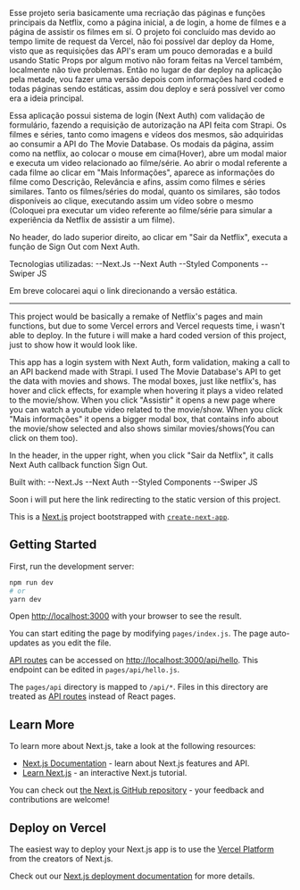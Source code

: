 Esse projeto seria basicamente uma recriação das páginas e funções principais da Netflix, como a página inicial, a de login, a home de filmes e a página de assistir os filmes em sí.
O projeto foi concluído mas devido ao tempo limite de request da Vercel, não foi possível dar deploy da Home, visto que as requisições das API's eram um pouco demoradas e a build usando Static Props por algum motivo não foram feitas na Vercel também, localmente não tive problemas.
Então no lugar de dar deploy na aplicação pela metade, vou fazer uma versão depois com informações hard coded e todas páginas sendo estáticas, assim dou deploy e será possível ver como era a ideia principal.

Essa aplicação possui sistema de login (Next Auth) com validação de formulário, fazendo a requisição de autorização na API feita com Strapi.
Os filmes e séries, tanto como imagens e vídeos dos mesmos, são adquiridas ao consumir a API do The Movie Database.
Os modais da página, assim como na netflix, ao colocar o mouse em cima(Hover), abre um modal maior e executa um video relacionado ao filme/série.
Ao abrir o modal referente a cada filme ao clicar em "Mais Informações", aparece as informações do filme como Descrição, Relevância e afins, assim como filmes e séries similares.
Tanto os filmes/séries do modal, quanto os similares, são todos disponíveis ao clique, executando assim um vídeo sobre o mesmo (Coloquei pra executar um video referente ao filme/série para simular a experiência da Netflix de assistir a um filme).

No header, do lado superior direito, ao clicar em "Sair da Netflix", executa a função de Sign Out com Next Auth.

Tecnologias utilizadas:
--Next.Js
--Next Auth
--Styled Components
--Swiper JS

Em breve colocarei aqui o link direcionando a versão estática.

-------------------------------------------------------------------

This project would be basically a remake of Netflix's pages and main functions, but due to some Vercel errors and Vercel requests time, i wasn't able to deploy.
In the future i will make a hard coded version of this project, just to show how it would look like.

This app has a login system with Next Auth, form validation, making a call to an API backend made with Strapi.
I used The Movie Database's API to get the data with movies and shows.
The modal boxes, just like netflix's, has hover and click effects, for example when hovering it plays a video related to the movie/show.
When you click "Assistir" it opens a new page where you can watch a youtube video related to the movie/show.
When you click "Mais informações" it opens a bigger modal box, that contains info about the movie/show selected and also shows similar movies/shows(You can click on them too).

In the header, in the upper right, when you click "Sair da Netflix", it calls Next Auth callback function Sign Out.

Built with:
--Next.Js
--Next Auth
--Styled Components
--Swiper JS

Soon i will put here the link redirecting to the static version of this project.



This is a [Next.js](https://nextjs.org/) project bootstrapped with [`create-next-app`](https://github.com/vercel/next.js/tree/canary/packages/create-next-app).

## Getting Started

First, run the development server:

```bash
npm run dev
# or
yarn dev
```

Open [http://localhost:3000](http://localhost:3000) with your browser to see the result.

You can start editing the page by modifying `pages/index.js`. The page auto-updates as you edit the file.

[API routes](https://nextjs.org/docs/api-routes/introduction) can be accessed on [http://localhost:3000/api/hello](http://localhost:3000/api/hello). This endpoint can be edited in `pages/api/hello.js`.

The `pages/api` directory is mapped to `/api/*`. Files in this directory are treated as [API routes](https://nextjs.org/docs/api-routes/introduction) instead of React pages.

## Learn More

To learn more about Next.js, take a look at the following resources:

- [Next.js Documentation](https://nextjs.org/docs) - learn about Next.js features and API.
- [Learn Next.js](https://nextjs.org/learn) - an interactive Next.js tutorial.

You can check out [the Next.js GitHub repository](https://github.com/vercel/next.js/) - your feedback and contributions are welcome!

## Deploy on Vercel

The easiest way to deploy your Next.js app is to use the [Vercel Platform](https://vercel.com/new?utm_medium=default-template&filter=next.js&utm_source=create-next-app&utm_campaign=create-next-app-readme) from the creators of Next.js.

Check out our [Next.js deployment documentation](https://nextjs.org/docs/deployment) for more details.
